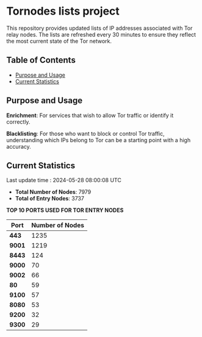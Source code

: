 # Tornodes lists project

This repository provides updated lists of IP addresses associated with Tor relay nodes. The lists are refreshed every 30 minutes to ensure they reflect the most current state of the Tor network.

## Table of Contents

- [Purpose and Usage](#purpose-and-usage)
- [Current Statistics](#current-statistics)


## Purpose and Usage

**Enrichment**: For services that wish to allow Tor traffic or identify it correctly.

**Blacklisting**: For those who want to block or control Tor traffic, understanding which IPs belong to Tor can be a starting point with a high accuracy.

## Current Statistics

Last update time : 2024-05-28 08:00:08 UTC

- **Total Number of Nodes**: 7979
- **Total of Entry Nodes**: 3737

**TOP 10 PORTS USED FOR TOR ENTRY NODES**

| **Port** | **Number of Nodes** |
|------|-----------------|
| **443**   | 1235  |
| **9001**   | 1219  |
| **8443**   | 124  |
| **9000**   | 70  |
| **9002**   | 66  |
| **80**   | 59  |
| **9100**   | 57  |
| **8080**   | 53  |
| **9200**   | 32  |
| **9300**   | 29  |

